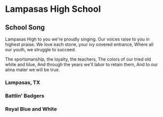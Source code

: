 # Lampasas High School
## School Song


Lampasas High to you we're proudly singing.
Our voices raise to you in highest praise.
We love each stone, your ivy covered entrance,
Where all our youth, we struggle to succeed.

The sportsmanship, the loyalty, the teachers,
The colors of our tried old white and blue,
And through the years we'll labor to retain them,
And to our alma mater we will be true.


### Lampasas, TX
### Battlin' Badgers
### Royal Blue and White